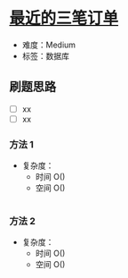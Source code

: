 # [最近的三笔订单](https://leetcode-cn.com/problems/the-most-recent-three-orders/)

- 难度：Medium
- 标签：数据库

## 刷题思路

- [ ] xx
- [ ] xx

### 方法 1

- 复杂度：
    - 时间 O()
    - 空间 O()

``` js

```

### 方法 2

- 复杂度：
    - 时间 O()
    - 空间 O()

``` js

```
